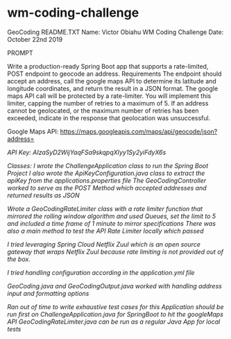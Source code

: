 # wm-coding-challenge
GeoCoding
README.TXT
Name: Victor Obiahu
WM Coding Challenge
Date: October 22nd 2019

PROMPT

Write a production-ready Spring Boot app that supports a rate-limited, POST endpoint to geocode an address. 
Requirements 
The endpoint should accept an address, call the google maps API to determine its latitude and longitude coordinates, and return the result in a JSON format. 
The google maps API call will be protected by a rate-limiter. You will implement this limiter, capping the number of retries to a maximum of 5. If an address cannot 
be geolocated, or the maximum number of retries has been exceeded, indicate in the response that geolocation was unsuccessful. 


Google Maps API: https://maps.googleapis.com/maps/api/geocode/json?address=<address string> 

API Key: AIzaSyD2WijYaqFSa9skqpqXIyy1Sy2yiFdyX6s

Classes:
I wrote the ChallengeApplication class to run the Spring Boot Project
I also wrote the ApiKeyConfiguration.java class to extract the apiKey from the applications.properties file
The GeoCodingController worked to serve as the POST Method which accepted addresses and returned results as JSON

Wrote a GeoCodingRateLimiter class with a rate limiter function that mirrored the rolling window algorithm and used Queues, set the limit to 5 and included a time 
frame of 1 minute to mirror specifications
There was also a main method to test the API Rate Limiter locally which passed

I tried leveraging Spring Cloud Netflix Zuul which is an open source gateway that wraps Netflix Zuul because rate limiting is not provided out of the box.

I tried handling configuration according in the application.yml file

GeoCoding.java and GeoCodingOutput.java worked with handling address input and formatting options

Ran out of time to write exhaustive test cases for this
Application should be run first on ChallengeApplication.java for SpringBoot to hit the googleMaps API
GeoCodingRateLimiter.java can be run as a regular Java App for local tests
